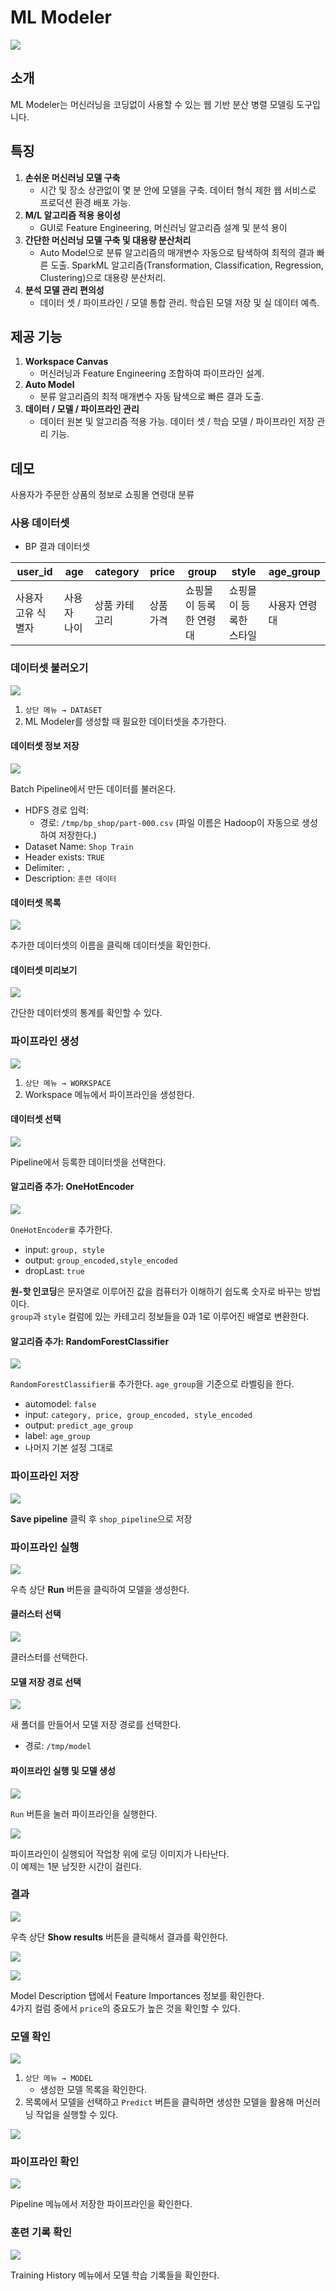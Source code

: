 # ML Modeler

![](images/ml/01.start.png)

## 소개

ML Modeler는 머신러닝을 코딩없이 사용할 수 있는 웹 기반 분산 병렬 모델링 도구입니다.

## 특징

1. **손쉬운 머신러닝 모델 구축**
   - 시간 및 장소 상관없이 몇 분 안에 모델을 구축. 데이터 형식 제한 웹 서비스로 프로덕션 환경 배포 가능.
1. **M/L 알고리즘 적용 용이성**
   - GUI로 Feature Engineering, 머신러닝 알고리즘 설계 및 분석 용이
1. **간단한 머신러닝 모델 구축 및 대용량 분산처리**
   - Auto Model으로 분류 알고리즘의 매개변수 자동으로 탐색하여 최적의 결과 빠른 도출. SparkML 알고리즘(Transformation, Classification, Regression, Clustering)으로 대용량 분산처리.
1. **분석 모델 관리 편의성**
   - 데이터 셋 / 파이프라인 / 모델 통합 관리. 학습된 모델 저장 및 실 데이터 예측.

## 제공 기능

1. **Workspace Canvas**
   - 머신러닝과 Feature Engineering 조합하여 파이프라인 설계.
1. **Auto Model**
   - 분류 알고리즘의 최적 매개변수 자동 탐색으로 빠른 결과 도출.
1. **데이터 / 모델 / 파이프라인 관리**
   - 데이터 원본 및 알고리즘 적용 가능. 데이터 셋 / 학습 모델 / 파이프라인 저장 관리 기능.

## 데모

사용자가 주문한 상품의 정보로 쇼핑몰 연령대 분류

### 사용 데이터셋

- BP 결과 데이터셋

| user_id | age | category | price | group | style | age_group |
|---|---|---|---|---|---|---|
| 사용자 고유 식별자 | 사용자 나이 | 상품 카테고리 | 상품 가격 | 쇼핑몰이 등록한 연령대 | 쇼핑몰이 등록한 스타일 | 사용자 연령대 |

### 데이터셋 불러오기

![](images/ml/02.dataset.png)

1. `상단 메뉴 → DATASET`
1. ML Modeler를 생성할 때 필요한 데이터셋을 추가한다.

#### 데이터셋 정보 저장

![](images/ml/03.new.dataset.png)

Batch Pipeline에서 만든 데이터를 불러온다.

- HDFS 경로 입력: 
  - 경로: `/tmp/bp_shop/part-000.csv` (파일 이름은 Hadoop이 자동으로 생성하여 저장한다.)
- Dataset Name: `Shop Train`
- Header exists: `TRUE`
- Delimiter: `,`
- Description: `훈련 데이터`

#### 데이터셋 목록

![](images/ml/03.2.dataset.list.png)

추가한 데이터셋의 이름을 클릭해 데이터셋을 확인한다.

#### 데이터셋 미리보기

![](images/ml/03.3.dataset.overview.png)

간단한 데이터셋의 통계를 확인할 수 있다.

### 파이프라인 생성

![](images/ml/05.workspace.png)

1. `상단 메뉴 → WORKSPACE`
1. Workspace 메뉴에서 파이프라인을 생성한다.

#### 데이터셋 선택

![](images/ml/06.select.dataset.png)

Pipeline에서 등록한 데이터셋을 선택한다.

#### 알고리즘 추가: OneHotEncoder

![](images/ml/07.onehot.png)

`OneHotEncoder를` 추가한다.  
  - input: `group, style`
  - output: `group_encoded,style_encoded`
  - dropLast: `true`

**원-핫 인코딩**은 문자열로 이루어진 값을 컴퓨터가 이해하기 쉽도록 숫자로 바꾸는 방법이다.  
`group`과 `style` 컬럼에 있는 카테고리 정보들을 0과 1로 이루어진 배열로 변환한다.  

#### 알고리즘 추가: RandomForestClassifier

![](images/ml/08.rfc.png)

`RandomForestClassifier를` 추가한다. `age_group`을 기준으로 라벨링을 한다.

  - automodel: `false`
  - input: `category, price, group_encoded, style_encoded`
  - output: `predict_age_group`
  - label: `age_group`
  - 나머지 기본 설정 그대로

### 파이프라인 저장

![](images/ml/09.save.pipeline.png)

**Save pipeline** 클릭 후 `shop_pipeline`으로 저장

### 파이프라인 실행

![](images/ml/10.1.run.png)

우측 상단 **Run** 버튼을 클릭하여 모델을 생성한다.

#### 클러스터 선택

![](images/ml/10.run.select.cluster.png)

클러스터를 선택한다.

#### 모델 저장 경로 선택

![](images/ml/11.run.select.path.png)

새 폴더를 만들어서 모델 저장 경로를 선택한다.

- 경로: `/tmp/model`

#### 파이프라인 실행 및 모델 생성

![](images/ml/12.run.png)

`Run` 버튼을 눌러 파이프라인을 실행한다.  

![](images/ml/12.2.running.png)

파이프라인이 실행되어 작업창 위에 로딩 이미지가 나타난다.   
이 예제는 1분 남짓한 시간이 걸린다.

### 결과

![](images/ml/13.1.show.results.png)

우측 상단 **Show results** 버튼을 클릭해서 결과를 확인한다. 

![](images/ml/13.result.png)

![](images/ml/14.descript.png)

Model Description 탭에서 Feature Importances 정보를 확인한다.  
4가지 컬럼 중에서 `price`의 중요도가 높은 것을 확인할 수 있다.

### 모델 확인

![](images/ml/15.model.png)

1. `상단 메뉴 → MODEL`
    - 생성한 모델 목록을 확인한다.
1. 목록에서 모델을 선택하고 `Predict` 버튼을 클릭하면 생성한 모델을 활용해 머신러닝 작업을 실행할 수 있다.

![](images/ml/16.model.predict.png)

### 파이프라인 확인

![](images/ml/17.pipeline.png)

Pipeline 메뉴에서 저장한 파이프라인을 확인한다.

### 훈련 기록 확인

![](images/ml/18.history.png)

Training History 메뉴에서 모델 학습 기록들을 확인한다.